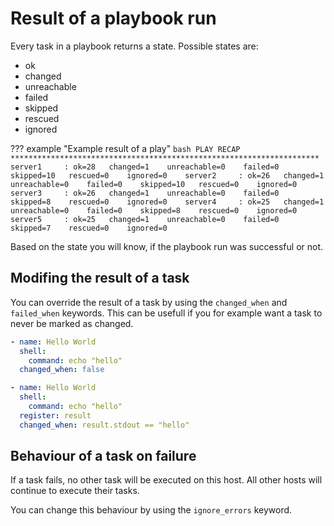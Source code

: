 # Result of a playbook run
Every task in a playbook returns a state. Possible states are:

- ok
- changed
- unreachable
- failed
- skipped
- rescued
- ignored


??? example "Example result of a play"
    ```bash
    PLAY RECAP *********************************************************************
    server1     : ok=28   changed=1    unreachable=0    failed=0    skipped=10   rescued=0    ignored=0   
    server2     : ok=26   changed=1    unreachable=0    failed=0    skipped=10   rescued=0    ignored=0   
    server3     : ok=26   changed=1    unreachable=0    failed=0    skipped=8    rescued=0    ignored=0   
    server4     : ok=25   changed=1    unreachable=0    failed=0    skipped=8    rescued=0    ignored=0   
    server5     : ok=25   changed=1    unreachable=0    failed=0    skipped=7    rescued=0    ignored=0   
    ```

Based on the state you will know, if the playbook run was successful or not.

## Modifing the result of a task
You can override the result of a task by using the `changed_when` and `failed_when` keywords.
This can be usefull if you for example want a task to never be marked as changed.

```yaml title="never-change.yml"
- name: Hello World
  shell:
    command: echo "hello"
  changed_when: false
```

```yaml title="change-if.yml"
- name: Hello World
  shell:
    command: echo "hello"
  register: result
  changed_when: result.stdout == "hello"
```

## Behaviour of a task on failure
If a task fails, no other task will be executed on this host.
All other hosts will continue to execute their tasks.

You can change this behaviour by using the `ignore_errors` keyword.